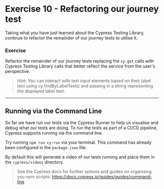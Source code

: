 # Exercise 10 - Refactoring our journey test

Taking what you have just learned about the Cypress Testing Library, continue to refactor the remainder of our journey tests to utilise it.

### Exercise

Refactor the remainder of our journey tests replacing the `cy.get` calls with Cypress Testing Library calls that better reflect the service from the user's perspective.

> Hint:
> You can interact with text input elements based on their label text using cy.findByLabelText() and passing in a string representing the displayed label text.

---

## Running via the Command Line

So far we have run our tests via the Cypress Runner to help us visualise and debug what our tests are doing. To run the tests as part of a CI/CD pipeline, Cypress supports running via the command line. 

Try running `npm run cy:run` via your terminal. This command has already been configured in the `package.json` file. 

By default this will generate a video of our tests running and place them in the `cypress/videos` directory.

>See the Cypress docs for further options and guides on organising you npm scripts: https://docs.cypress.io/guides/guides/command-line 